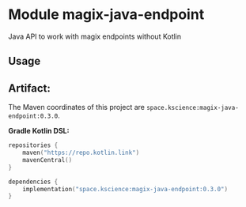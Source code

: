 # Module magix-java-endpoint

Java API to work with magix endpoints without Kotlin

## Usage

## Artifact:

The Maven coordinates of this project are `space.kscience:magix-java-endpoint:0.3.0`.

**Gradle Kotlin DSL:**
```kotlin
repositories {
    maven("https://repo.kotlin.link")
    mavenCentral()
}

dependencies {
    implementation("space.kscience:magix-java-endpoint:0.3.0")
}
```
